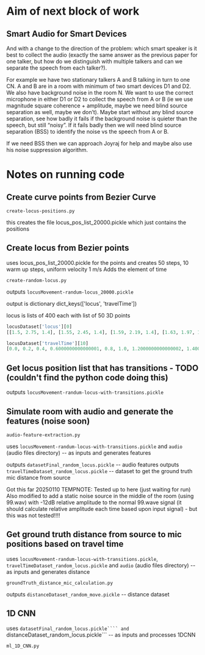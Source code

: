 # Aim of next block of work

## Smart Audio for Smart Devices
 
And with a change to the direction of the problem: which smart speaker
is it best to collect the audio (exactly the same answer as the
previous paper for one talker, but how do we distinguish with multiple
talkers and can we separate the speech from each talker?).
 
For example we have two stationary talkers A and B talking in turn to
one CN. A and B are in a room with minimum of two smart devices D1 and
D2. We also have background noise in the room N. We want to use the
correct microphone in either D1 or D2 to collect the speech from A or
B (ie we use magnitude square coherence + amplitude, maybe we need
blind source separation as well, maybe we don’t). Maybe start without
any blind source separation, see how badly it fails if the background
noise is quieter than the speech, but still “noisy”. If it fails badly
then we will need blind source separation (BSS) to identify the noise
vs the speech from A or B.
 
If we need BSS then we can approach Joyraj for help and maybe also use
his noise suppression algorithm.
 
# Notes on running code

## Create curve points from Bezier Curve


```create-locus-positions.py```

this creates the file locus_pos_list_20000.pickle which just contains the positions

## Create locus from Bezier points

uses locus_pos_list_20000.pickle for the points and creates 50 steps, 10 warm up steps, uniform velocity 1 m/s
Adds the element of time

```create-random-locus.py```

outputs ```locusMovement-randum-locus_20000.pickle```

output is dictionary dict_keys(['locus', 'travelTime'])

locus is lists of 400 each with list of 50 3D points

``` python
locusDataset['locus'][0]
[[1.5, 2.75, 1.4], [1.55, 2.45, 1.4], [1.59, 2.19, 1.4], [1.63, 1.97, 1.4], [1.66, 1.79, 1.4], [1.69, 1.63, 1.4], [1.71, 1.51, 1.4], [1.73, 1.43, 1.4], [1.75, 1.37, 1.4], [1.76, 1.33, 1.4], [1.77, 1.33, 1.4], [1.77, 1.34, 1.4], [1.77, 1.38, 1.4], [1.77, 1.44, 1.4], [1.77, 1.51, 1.4], [1.76, 1.61, 1.4], [1.75, 1.71, 1.4], [1.74, 1.83, 1.4], [1.73, 1.96, 1.4], [1.72, 2.1, 1.4], [1.7, 2.25, 1.4], [1.69, 2.4, 1.4], [1.67, 2.56, 1.4], [1.65, 2.72, 1.4], [1.63, 2.87, 1.4], [1.62, 3.03, 1.4], [1.6, 3.19, 1.4], [1.58, 3.33, 1.4], [1.56, 3.48, 1.4], [1.55, 3.61, 1.4], [1.53, 3.73, 1.4], [1.52, 3.85, 1.4], [1.51, 3.94, 1.4], [1.5, 4.03, 1.4], [1.49, 4.09, 1.4], [1.48, 4.13, 1.4], [1.48, 4.16, 1.4], [1.48, 4.16, 1.4], [1.48, 4.14, 1.4], [1.48, 4.09, 1.4], [1.49, 4.01, 1.4], [1.5, 3.9, 1.4], [1.52, 3.76, 1.4], [1.54, 3.59, 1.4], [1.56, 3.38, 1.4], [1.59, 3.14, 1.4], [1.62, 2.85, 1.4], [1.66, 2.53, 1.4], [1.7, 2.16, 1.4], [1.75, 1.75, 1.4]]
```

``` python
locusDataset['travelTime'][10]
[0.0, 0.2, 0.4, 0.6000000000000001, 0.8, 1.0, 1.2000000000000002, 1.4000000000000001, 1.6, 1.8, 2.0, 2.2, 2.4000000000000004, 2.6, 2.8000000000000003, 3.0, 3.2, 3.4000000000000004, 3.6, 3.8000000000000003, 4.0, 4.2, 4.4, 4.6000000000000005, 4.800000000000001, 5.0, 5.2, 5.4, 5.6000000000000005, 5.800000000000001, 6.0, 6.2, 6.4, 6.6000000000000005, 6.800000000000001, 7.0, 7.2, 7.4, 7.6000000000000005, 7.800000000000001, 8.0, 8.200000000000001, 8.4, 8.6, 8.8, 9.0, 9.200000000000001, 9.4, 9.600000000000001, 9.8]
```

## Get locus position list that has transitions - TODO (couldn't find the python code doing this)

outputs ```locusMovement-randum-locus-with-transitions.pickle```

## Simulate room with audio and generate the features (noise soon)

```audio-feature-extraction.py```

uses ```locusMovement-randum-locus-with-transitions.pickle``` and ```audio``` (audio files directory) -- as inputs and generates features

outputs ```datasetFinal_random_locus.pickle```   -- audio features
outputs ```travelTimeDataset_random_locus.pickle```  -- dataset to get the ground truth mic distance from source

Got this far 20250110
TEMPNOTE: Tested up to here (just waiting for run)
Also modified to add a static noise source in the middle of the room (using 99.wav) with -12dB relative amplitude to the normal 99.wave signal (it should calculate relative amplitude each time based upon input signal) - but this was not tested!!!!


## Get ground truth distance from source to mic positions based on travel time

uses ```locusMovement-randum-locus-with-transitions.pickle```, ```travelTimeDataset_random_locus.pickle``` and ```audio``` (audio files directory) -- as inputs and generates distance

```groundTruth_distance_mic_calculation.py```

outputs ```distanceDataset_random_move.pickle```   -- distance dataset

## 1D CNN

uses ```datasetFinal_random_locus.pickle```` and ```distanceDataset_random_locus.pickle``` -- as inputs and processes 1DCNN

```ml_1D_CNN.py```



